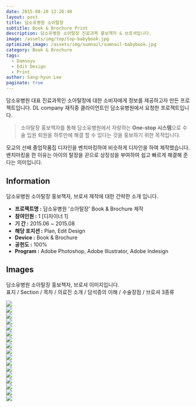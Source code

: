 ```yaml
---
date: 2015-08-10 12:26:40
layout: post
title: 담소유병원 소아탈장
subtitle: Book & Brochure Print
description: 담소유병원 소아탈장 진료과목 홍보책자 & 브로셔입니다.
image: /assets/img/top/top-babybook.jpg
optimized_image: /assets/img/sumnail/sumnail-babybook.jpg
category: Book & Brochure
tags:
  - Damsoyu
  - Edit Design
  - Print
author: Sang-hyun Lee
paginate: true
---
```



<link rel="stylesheet" href="/assets/css/slick.css">
<link rel="stylesheet" href="/assets/css/slick-theme.css">



담소유병원 대표 진료과목인 소아탈장에 대한 소비자에게 정보를 제공하고자 만든 프로젝트입니다.
DL company 재직중 클라이언트인 담소유병원에서 요청한 프로젝트입니다.


> 소아탈장 홍보책자를 통해 담소유병원에서 자랑하는 **One-stop 시스템**으로 수술 입원 퇴원을 하루만에 해결 할 수 있다는 것을 홍보하기 위한 목적입니다.


모교의 선배 졸업작품집 디자인을 벤치마킹하여 비슷하게 디자인을 하여 제작했습니다. 벤치마킹을 한 이유는 아이의 탈장을 끈으로 상징성을 부여하여 쉽고 빠르게 해결해 준다는 의미입니다.

<!--page-->

## Information

담소유병원 소아탈장 홍보책자, 브로셔 제작에 대한 간략한 소개 입니다.

- **프로젝트명 :** 담소유병원 '소아탈장' Book & Brochure 제작
- **참여인원 :** 1 [디자이너 1]
- **기 간 :** 2015.06 ~ 2015.08
- **해당 포지션 :** Plan, Edit Design
- **Device :** Book & Brochure
- **공헌도 :** 100%
- **Program :** Adobe Photoshop, Adobe Illustrator, Adobe Indesign


<!--page-->

## Images

담소유병원 소아탈장 홍보책자, 브로셔 이미지입니다.<br>
표지 / Section / 목차 / 의료진 소개 / 담석증의 이해 / 수술장점 / 브로셔 3종류

<section class="quotes">
  <div class="bubble">
    <img src="/assets/img/slide/kid-book01.jpg" />
  </div>
  <div class="bubble">
    <img src="/assets/img/slide/kid-book02.jpg" /> 
  </div>
  <div class="bubble">
    <img src="/assets/img/slide/kid-book03.jpg" /> 
  </div>
  <div class="bubble">
    <img src="/assets/img/slide/kid-book04.jpg" /> 
  </div>
  <div class="bubble">
    <img src="/assets/img/slide/kid-book05.jpg" /> 
  </div>
  <div class="bubble">
    <img src="/assets/img/slide/kid-book06.jpg" /> 
  </div>
  <div class="bubble">
    <img src="/assets/img/slide/kid-book07.jpg" /> 
  </div>
  <div class="bubble">
    <img src="/assets/img/slide/kid-book08.jpg" /> 
  </div>
  <div class="bubble">
    <img src="/assets/img/slide/kid-book09.jpg" /> 
  </div>
  <div class="bubble">
    <img src="/assets/img/slide/kid-book10.jpg" /> 
  </div>
  <div class="bubble">
    <img src="/assets/img/slide/kid-book11.jpg" /> 
  </div>
  <div class="bubble">
    <img src="/assets/img/slide/kid-book12.jpg" /> 
  </div>
  <div class="bubble">
    <img src="/assets/img/slide/kid-book13.jpg" /> 
  </div>
  <div class="bubble">
    <img src="/assets/img/slide/kid-book14.jpg" /> 
  </div>
  <div class="bubble">
    <img src="/assets/img/slide/kid-book15.jpg" /> 
  </div>
  <div class="bubble">
    <img src="/assets/img/slide/kid-book16.jpg" /> 
  </div>
  <div class="bubble">
    <img src="/assets/img/slide/kid-book17.jpg" /> 
  </div>
</section>


<p></p>
<p></p>

<!--page-->



<script type="text/javascript" src="https://cdnjs.cloudflare.com/ajax/libs/jquery/2.1.3/jquery.min.js"></script>
<script type="text/javascript" src="https://cdn.jsdelivr.net/jquery.slick/1.5.0/slick.min.js"></script>

<script>
	$('.quotes').slick({
  dots: true,
  infinite: true,
  autoplay: false,
  autoplaySpeed: 6000,
  speed: 800,
  slidesToShow: 1,
  adaptiveHeight: true
});
$( document ).ready(function() {
$('.no-fouc').removeClass('no-fouc');
});
</script>